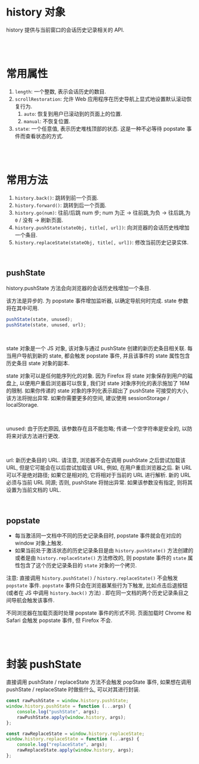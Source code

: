 # history 对象

history 提供与当前窗口的会话历史记录相关的 API.

<br><br>

# 常用属性

1. `length`: 一个整数, 表示会话历史的数目.
2. `scrollRestoration`: 允许 Web 应用程序在历史导航上显式地设置默认滚动恢复行为.
    1. `auto`: 恢复到用户已滚动到的页面上的位置.
    2. `manual`: 不恢复位置.
3. `state`: 一个任意值, 表示历史堆栈顶部的状态. 这是一种不必等待 popstate 事件而查看状态的方式.

<br><br>

# 常用方法

1. `history.back()`: 跳转到前一个页面.
2. `history.forward()`: 跳转到后一个页面.
3. `history.go(num)`: 往前/后跳 num 步; num 为正 → 往前跳,为负 → 往后跳,为 `0` / 没有 → 刷新页面.
4. `history.pushState(stateObj, title[, url])`: 向浏览器的会话历史栈增加一个条目.
5. `history.replaceState(stateObj, title[, url])`: 修改当前历史记录实体.

<br>

## pushState

history.pushState 方法会向浏览器的会话历史栈增加一个条目.

该方法是异步的. 为 popstate 事件增加监听器, 以确定导航何时完成. state 参数将在其中可用.

```js
pushState(state, unused);
pushState(state, unused, url);
```

<br>

state 对象是一个 JS 对象, 该对象与通过 pushState 创建的新历史条目相关联. 每当用户导航到新的 state, 都会触发 popstate 事件, 并且该事件的 state 属性包含历史条目 state 对象的副本.

state 对象可以是任何能序列化的对象. 因为 Firefox 将 state 对象保存到用户的磁盘上, 以便用户重启浏览器可以恢复, 我们对 state 对象序列化的表示施加了 16M 的限制. 如果你传递的 state 对象的序列化表示超出了 pushState 可接受的大小, 该方法将抛出异常. 如果你需要更多的空间, 建议使用 sessionStorage / localStorage.

<br>

unused: 由于历史原因, 该参数存在且不能忽略; 传递一个空字符串是安全的, 以防将来对该方法进行更改.

<br>

url: 新历史条目的 URL. 请注意, 浏览器不会在调用 pushState 之后尝试加载该 URL, 但是它可能会在以后尝试加载该 URL, 例如, 在用户重启浏览器之后. 新 URL 可以不是绝对路径; 如果它是相对的, 它将相对于当前的 URL 进行解析. 新的 URL 必须与当前 URL 同源; 否则, pushState 将抛出异常. 如果该参数没有指定, 则将其设置为当前文档的 URL.

<br>

## popstate

-   每当激活同一文档中不同的历史记录条目时, popstate 事件就会在对应的 window 对象上触发.
-   如果当前处于激活状态的历史记录条目是由 `history.pushState()` 方法创建的或者是由 `history.replaceState()` 方法修改的, 则 popstate 事件的 `state` 属性包含了这个历史记录条目的 `state` 对象的一个拷贝.

注意: 直接调用 `history.pushState()` / `history.replaceState()` 不会触发 `popstate` 事件. `popstate` 事件只会在浏览器某些行为下触发, 比如点击后退按钮 (或者在 JS 中调用 `history.back()` 方法) . 即在同一文档的两个历史记录条目之间导航会触发该事件.

不同浏览器在加载页面时处理 popstate 事件的形式不同. 页面加载时 Chrome 和 Safari 会触发 popstate 事件, 但 Firefox 不会.

<br><br>

# 封装 pushState

直接调用 pushState / replaceState 方法不会触发 popState 事件, 如果想在调用 pushState / replaceState 时做些什么, 可以对其进行封装.

```js
const rawPushState = window.history.pushState;
window.history.pushState = function (...args) {
    console.log("pushState", args);
    rawPushState.apply(window.history, args);
};

const rawReplaceState = window.history.replaceState;
window.history.replaceState = function (...args) {
    console.log("replaceState", args);
    rawReplaceState.apply(window.history, args);
};
```

<br>
